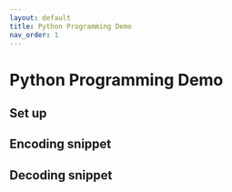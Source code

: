 ```yaml
---
layout: default
title: Python Programming Demo
nav_order: 1
---
```


# Python Programming Demo

## Set up

## Encoding snippet

## Decoding snippet
